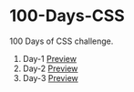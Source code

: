 # 100-Days-CSS
100 Days of CSS challenge.

1. Day-1  [Preview](https://codepen.io/nail_the_code/pen/GRxppqw)
2. Day-2  [Preview](https://codepen.io/nail_the_code/pen/zYWvwGV)
3. Day-3  [Preview](https://codepen.io/nail_the_code/pen/KKogjwZ)

